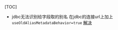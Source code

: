 [TOC]

* jdbc无法识别给字段取的别名
在jdbc的连接url上加上`useOldAliasMetadataBehavior=true`
[解决](https://www.cnblogs.com/yanggb/p/11427715.html)